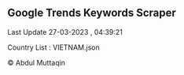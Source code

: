 

## Google Trends Keywords Scraper 
 
Last Update 27-03-2023 , 04:39:21

Country List :
VIETNAM.json



© Abdul Muttaqin 
